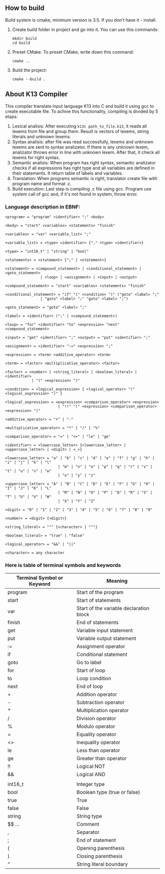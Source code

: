 ## How to build
Build system is cmake, minimum version is 3.5. If you don't have it - install.
1. Create build folder in project and go into it.
    You can use this commands:
    ```
    mkdir build
    cd build
    ```

2. Preset CMake.
    To preset CMake, write down this command:
    ```
    cmake ..
    ```

3. Build the project:
    ```
    cmake --build .
    ```

## About K13 Compiler
This compiler translate input language K13 into C and build it using gcc to create executable file.
To achive this functionality, compiling is divided by 5 etaps:
1. Lexical analisis: After executing `k13c path_to_file.k13`, it reads all lexems from file and group them. Result is vectors of lexems, string literals and unknown lexems.
2. Syntax analisis: after file was read successfully, lexems and unknown lexems are sent to syntax analizator. If there is any unknown lexem, analizator throws error in line with unknown lexem. After that, it check all lexems for right syntax.
3. Semantic analisis: When program has right syntax, semantic analizator checks if all expressions has right type and all variables are defined in their statements. It return table of labels and variables.
4. Translation: When programs semantic is right, translator create file with program name and format .c.
5. Build execution: Last step is compiling .c file using gcc. Program use system call of gcc and, if it's not found in system, throw error.
### Language description in EBNF:
```
<program> = "program" <identifier> ";" <body>

<body> = "start" <variables> <statements> "finish"

<variables> = "var" <variable_list> ";" 

<variable_list> = <type> <identifier> {"," <type> <identifier>} 

<type> = "int16_t" | "string" | "bool"

<statements> = <statement> {";" | <statement>} 

<statement> = <compound_statement> | <conditional_statement> | <goto_statement> 
                | <loop> | <assignment> | <input> | <output>

<compound_statement> = "start" <variables> <statements> "finish" 

<conditional_statement> = "if" "(" <condition> ")" ("goto" <label> ";" 
                | "goto" <label> ";" "goto" <label> ";") 

<goto_statement> = "goto" <label> ";" 

<label> = <identifier> (";" | <compound_statement>)

<loop> = "for" <identifier> "to" <expression> "next" <compound_statement>

<input> = "get" <identifier> ";" <output> = "put" <identifier> ";"

<assignment> = <identifier> ":=" <expression> ";"

<expression> = <term> <additive_operator> <term>

<term> = <factor> <multiplicative_operator> <factor> 

<factor> = <number> | <string_literal> | <boolean_literal> | <identifier> 
            | "(" <expression> ")"

<condition> = <logical_expression> { <logical_operator> "(" <logical_expression> ")" }

<logical_expression> = <expression> <comparison_operator> <expression> 
                        | "!!" "(" <expression> <comparison_operator> <expression> ")" 

<additive_operator> = "+" | "-"

<multiplicative_operator> = "*" | "/" | "%"

<comparison_operator> = "=" | "<>" | "le" | "ge"

<identifier> = <lowercase_letter> {<lowercase_letter> | <uppercase_letter> | <digit> | <_>}

<lowercase_letter> = "a" | "b" | "c" | "d" | "e" | "f" | "g" | "h" | "i" | "j" | "k" | "l" 
                        | "m" | "n" | "o" | "p" | "q" | "r" | "s" | "t" | "u" | "v" | "w" 
                        | "x" | "y" | "z" 

<uppercase_letter> = "A" | "B" | "C" | "D" | "E" | "F" | "G" | "H" | "I" | "J" | "K" | "L" 
                        | "M" | "N" | "O" | "P" | "Q" | "R" | "S" | "T" | "U" | "V" | "W" 
                        | "X" | "Y" | "Z" 

<digit> = "0" | "1" | "2" | "3" | "4" | "5" | "6" | "7" | "8" | "9" 

<number> = <digit> {<digit>}

<string_literal> = """ {<character> | """}

<boolean_literal> = "true" | "false"

<logical_operator> = "&&" | "||"

<character> = any character
```
### Here is table of terminal symbols and keywords

| Terminal Symbol or Keyword | Meaning                          |
| -------------------------- | -------------------------------- |
| program                    | Start of the program             |
| start                      | Start of statements              |
| var                        | Start of the variable declaration block |
| finish                     | End of statements                |
| get                        | Variable input statement         |
| put                        | Variable output statement        |
| :=                         | Assignment operator              |
| if                         | Conditional statement            |
| goto                       | Go to label                      |
| for                        | Start of loop                    |
| to                         | Loop condition                   |
| next                       | End of loop                      |
| +                          | Addition operator                |
| -                          | Subtraction operator             |
| *                          | Multiplication operator          |
| /                          | Division operator                |
| %                          | Modulo operator                  |
| =                          | Equality operator                |
| <>                         | Inequality operator              |
| le                         | Less than operator               |
| ge                         | Greater than operator            |
| !!                         | Logical NOT                      |
| &&                         | Logical AND                      |
| ||                         | Logical OR                       |
| int16_t                    | Integer type                     |
| bool                       | Boolean type (true or false)     |
| true                       | True                             |
| false                      | False                            |
| string                     | String type                      |
| $$ ...                     | Comment                          |
| ,                          | Separator                        |
| ;                          | End of statement                 |
| (                          | Opening parenthesis              |
| )                          | Closing parenthesis              |
| “                          | String literal boundary          |